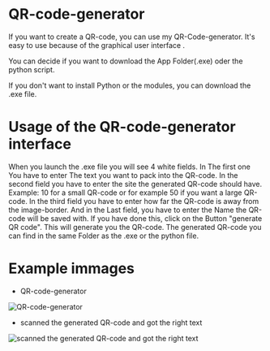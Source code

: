 # QR-code-generator
If you want to create a QR-code, you can use my QR-Code-generator. It's easy to use because of the graphical user interface .

You can decide if you want to download the App Folder(.exe) oder the python script.

If you don't want to install Python or the modules, you can download the .exe file.

# Usage of the QR-code-generator interface

When you launch the .exe file you will see 4 white fields.
In The first one You have to enter The text you want to pack into the QR-code.
In the second field you have to enter the site the generated QR-code should have.
Example: 10 for a small QR-code or for example 50 if you want a large QR-code.
In the third field you have to enter how far the QR-code is away from the image-border.
And in the Last field, you have to enter the Name the QR-code will be saved with.
If you have done this, click on the Button "generate QR code". This will generate you the QR-code.
The generated QR-code you can find in the same Folder as the .exe or the python file.

# Example immages
- QR-code-generator

![QR-code-generator](https://user-images.githubusercontent.com/88271311/130331085-e8662add-d99f-4dd7-8035-e4860161dd23.png)

- scanned the generated QR-code and got the right text
 
![scanned the generated QR-code and got the right text](https://user-images.githubusercontent.com/88271311/130331094-e2af7c52-7bee-41a6-b2bc-d1506c5bd3ad.png)
